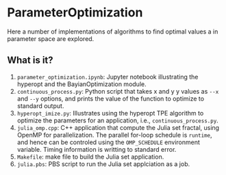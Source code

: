 # ParameterOptimization

Here a number of implementations of algorithms to find optimal
values a in parameter space are explored.

## What is it?

  1. `parameter_optimization.ipynb`: Jupyter notebook
    illustrating the hyperopt and the BayianOptimization module.
  1. `continuous_process.py`: Python script that takes x and y
    y values as `--x` and `--y` options, and prints the value of
    the function to optimize to standard output.
  1. `hyperopt_imize.py`: Illustrates using the hyperopt TPE
    algorithm to optimize the parameters for an application, i.e.,
    `continuous_process.py`.
  1. `julia_omp.cpp`: C++ application that compute the Julia set
    fractal, using OpenMP for parallelization.  The parallel
    for-loop schedule is `runtime`, and hence can be controled
    using the `OMP_SCHEDULE` environment variable. Timing
    information is writting to standard error.
  1. `Makefile`: make file to build the Julia set application.
  1. `julia.pbs`: PBS script to run the Julia set applciation
    as a job.
